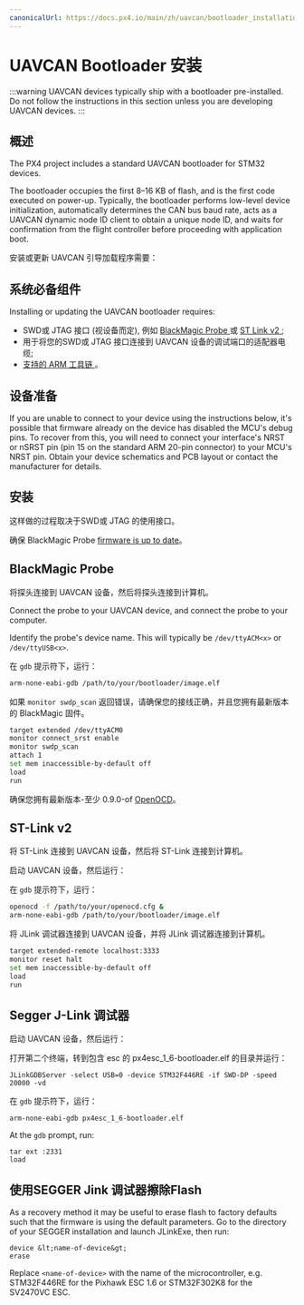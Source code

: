 ```yaml
---
canonicalUrl: https://docs.px4.io/main/zh/uavcan/bootloader_installation
---
```


# UAVCAN Bootloader 安装

:::warning
UAVCAN devices typically ship with a bootloader pre-installed.
Do not follow the instructions in this section unless you are developing UAVCAN devices.
:::

## 概述

The PX4 project includes a standard UAVCAN bootloader for STM32 devices.

The bootloader occupies the first 8–16 KB of flash, and is the first code executed on power-up. Typically, the bootloader performs low-level device initialization, automatically determines the CAN bus baud rate, acts as a UAVCAN dynamic node ID client to obtain a unique node ID, and waits for confirmation from the flight controller before proceeding with application boot.

安装或更新 UAVCAN 引导加载程序需要：

## 系统必备组件

Installing or updating the UAVCAN bootloader requires:

* SWD或 JTAG 接口 (视设备而定), 例如 [ BlackMagic Probe ](http://www.blacksphere.co.nz/main/blackmagic) 或 [ ST Link v2 ](http://www.st.com/internet/evalboard/product/251168.jsp);
* 用于将您的SWD或 JTAG 接口连接到 UAVCAN 设备的调试端口的适配器电缆;
* [ 支持的 ARM 工具链 ](../setup/dev_env.md)。

## 设备准备

If you are unable to connect to your device using the instructions below, it's possible that firmware already on the device has disabled the MCU's debug pins. To recover from this, you will need to connect your interface's NRST or nSRST pin (pin 15 on the standard ARM 20-pin connector) to your MCU's NRST pin. Obtain your device schematics and PCB layout or contact the manufacturer for details.

## 安装

这样做的过程取决于SWD或 JTAG 的使用接口。

确保 BlackMagic Probe [firmware is up to date](https://github.com/blacksphere/blackmagic/wiki/Hacking)。

## BlackMagic Probe

将探头连接到 UAVCAN 设备，然后将探头连接到计算机。

Connect the probe to your UAVCAN device, and connect the probe to your computer.

Identify the probe's device name. This will typically be `/dev/ttyACM<x>` or `/dev/ttyUSB<x>`.

在 `gdb` 提示符下，运行：

```sh
arm-none-eabi-gdb /path/to/your/bootloader/image.elf
```

如果 `monitor swdp_scan` 返回错误，请确保您的接线正确，并且您拥有最新版本的 BlackMagic 固件。

```sh
target extended /dev/ttyACM0
monitor connect_srst enable
monitor swdp_scan
attach 1
set mem inaccessible-by-default off
load
run
```

确保您拥有最新版本-至少 0.9.0-of [OpenOCD](http://openocd.org)。

## ST-Link v2

将 ST-Link 连接到 UAVCAN 设备，然后将 ST-Link 连接到计算机。

启动 UAVCAN 设备，然后运行：

在 `gdb` 提示符下，运行：

```sh
openocd -f /path/to/your/openocd.cfg &
arm-none-eabi-gdb /path/to/your/bootloader/image.elf
```

将 JLink 调试器连接到 UAVCAN 设备，并将 JLink 调试器连接到计算机。

```sh
target extended-remote localhost:3333
monitor reset halt
set mem inaccessible-by-default off
load
run
```

## Segger J-Link 调试器

启动 UAVCAN 设备，然后运行：

打开第二个终端，转到包含 esc 的 px4esc_1_6-bootloader.elf 的目录并运行：

```
JLinkGDBServer -select USB=0 -device STM32F446RE -if SWD-DP -speed 20000 -vd
```

在 `gdb` 提示符下，运行：

```
arm-none-eabi-gdb px4esc_1_6-bootloader.elf
```

At the `gdb` prompt, run:

```
tar ext :2331
load
```

## 使用SEGGER Jink 调试器擦除Flash

As a recovery method it may be useful to erase flash to factory defaults such that the firmware is using the default parameters. Go to the directory of your SEGGER installation and launch JLinkExe, then run:

```
device &lt;name-of-device&gt;
erase
```

Replace `<name-of-device>` with the name of the microcontroller, e.g. STM32F446RE for the Pixhawk ESC 1.6 or STM32F302K8 for the SV2470VC ESC.